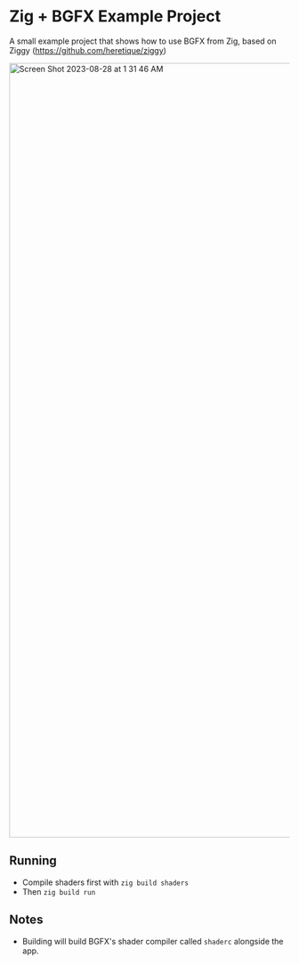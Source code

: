 # Zig + BGFX Example Project
A small example project that shows how to use BGFX from Zig, based on Ziggy (https://github.com/heretique/ziggy)

<img width="1392" alt="Screen Shot 2023-08-28 at 1 31 46 AM" src="https://github.com/Interrupt/zig-bgfx-example/assets/1374/8a9e9986-dd2e-4c9b-9ae1-a4470065a7a5">

## Running
- Compile shaders first with `zig build shaders`
- Then `zig build run`

## Notes
- Building will build BGFX's shader compiler called `shaderc` alongside the app.

